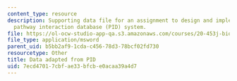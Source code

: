 ```yaml
---
content_type: resource
description: Supporting data file for an assignment to design and implement a biological
  pathway interaction database (PID) system.
file: https://ol-ocw-studio-app-qa.s3.amazonaws.com/courses/20-453j-biomedical-information-technology-fall-2008/7ecd47017cbfae33bfcbe0acaa39a4d7_pid_data.xls
file_type: application/msword
parent_uid: b5bb2af9-1cda-c456-78d3-78bcf02fd730
resourcetype: Other
title: Data adapted from PID
uid: 7ecd4701-7cbf-ae33-bfcb-e0acaa39a4d7
---
```

